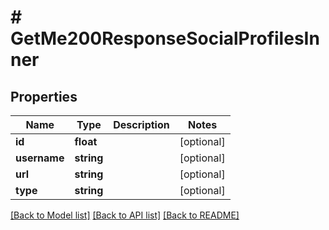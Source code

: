 # # GetMe200ResponseSocialProfilesInner

## Properties

Name | Type | Description | Notes
------------ | ------------- | ------------- | -------------
**id** | **float** |  | [optional]
**username** | **string** |  | [optional]
**url** | **string** |  | [optional]
**type** | **string** |  | [optional]

[[Back to Model list]](../../README.md#models) [[Back to API list]](../../README.md#endpoints) [[Back to README]](../../README.md)
